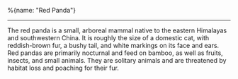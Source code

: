 %{name: "Red Panda"}

---

The red panda is a small, arboreal mammal native to the eastern Himalayas and southwestern China. It is roughly the size of a domestic cat, with reddish-brown fur, a bushy tail, and white markings on its face and ears. Red pandas are primarily nocturnal and feed on bamboo, as well as fruits, insects, and small animals. They are solitary animals and are threatened by habitat loss and poaching for their fur.
